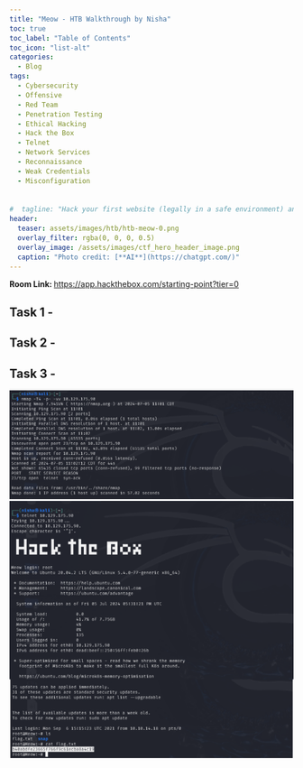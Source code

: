 ```yaml
---
title: "Meow - HTB Walkthrough by Nisha"
toc: true
toc_label: "Table of Contents"
toc_icon: "list-alt"
categories:
  - Blog
tags:
  - Cybersecurity
  - Offensive
  - Red Team
  - Penetration Testing
  - Ethical Hacking
  - Hack the Box
  - Telnet
  - Network Services
  - Reconnaissance
  - Weak Credentials
  - Misconfiguration

 
#  tagline: "Hack your first website (legally in a safe environment) and experience an ethical hacker's job."
header:
  teaser: assets/images/htb/htb-meow-0.png
  overlay_filter: rgba(0, 0, 0, 0.5)
  overlay_image: /assets/images/ctf_hero_header_image.png
  caption: "Photo credit: [**AI**](https://chatgpt.com/)"
---
```

<strong> Room Link: </strong>  <a href="https://app.hackthebox.com/starting-point?tier=0" target="_blank">https://app.hackthebox.com/starting-point?tier=0</a>

## Task 1 - 

## Task 2 - 

## Task 3 - 

<img src="/assets/images/htb/htb-meow-1.png">
<img src="/assets/images/htb/htb-meow-2.png">


